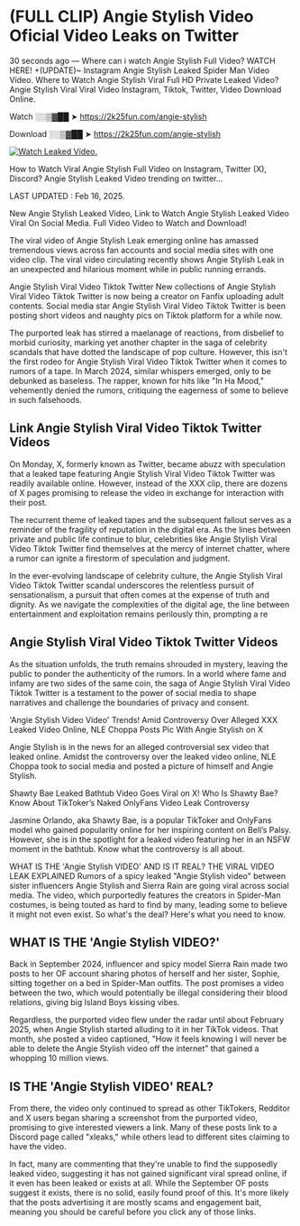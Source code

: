 # (FULL CLIP) Angie Stylish Video Oficial Video Leaks on Twitter

30 seconds ago — Where can i watch Angie Stylish Full Video? WATCH HERE! +(UPDATE)~ Instagram Angie Stylish Leaked Spider Man Video Video. Where to Watch Angie Stylish Viral Full HD Private Leaked Video? Angie Stylish Viral Viral Video Instagram, Tiktok, Twitter, Video Download Online.

Watch ░░▒▓██ ➤ https://2k25fun.com/angie-stylish

Download ░░▒▓██ ➤ https://2k25fun.com/angie-stylish

[![Watch Leaked Video.](https://miro.medium.com/v2/resize:fit:828/format:webp/1*cilzJN44JGOrTw9NJCrNHA.gif "Watch Leaked Video")](https://2k25fun.com/angie-stylish)

How to Watch Viral Angie Stylish Full Video on Instagram, Twitter (X), Discord? Angie Stylish Leaked Video trending on twitter...

LAST UPDATED : Feb 16, 2025.

New Angie Stylish Leaked Video, Link to Watch Angie Stylish Leaked Video Viral On Social Media. Full Video Video to Watch and Download!

The viral video of Angie Stylish Leak emerging online has amassed tremendous views across fan accounts and social media sites with one video clip. The viral video circulating recently shows Angie Stylish Leak in an unexpected and hilarious moment while in public running errands.

Angie Stylish Viral Video Tiktok Twitter New collections of Angie Stylish Viral Video Tiktok Twitter is now being a creator on Fanfix uploading adult contents. Social media star Angie Stylish Viral Video Tiktok Twitter is been posting short videos and naughty pics on Tiktok platform for a while now.

The purported leak has stirred a maelanage of reactions, from disbelief to morbid curiosity, marking yet another chapter in the saga of celebrity scandals that have dotted the landscape of pop culture. However, this isn't the first rodeo for Angie Stylish Viral Video Tiktok Twitter when it comes to rumors of a tape. In March 2024, similar whispers emerged, only to be debunked as baseless. The rapper, known for hits like "In Ha Mood," vehemently denied the rumors, critiquing the eagerness of some to believe in such falsehoods.

## Link Angie Stylish Viral Video Tiktok Twitter Videos

On Monday, X, formerly known as Twitter, became abuzz with speculation that a leaked tape featuring Angie Stylish Viral Video Tiktok Twitter was readily available online. However, instead of the XXX clip, there are dozens of X pages promising to release the video in exchange for interaction with their post.

The recurrent theme of leaked tapes and the subsequent fallout serves as a reminder of the fragility of reputation in the digital era. As the lines between private and public life continue to blur, celebrities like Angie Stylish Viral Video Tiktok Twitter find themselves at the mercy of internet chatter, where a rumor can ignite a firestorm of speculation and judgment.

In the ever-evolving landscape of celebrity culture, the Angie Stylish Viral Video Tiktok Twitter scandal underscores the relentless pursuit of sensationalism, a pursuit that often comes at the expense of truth and dignity. As we navigate the complexities of the digital age, the line between entertainment and exploitation remains perilously thin, prompting a re

##  Angie Stylish Viral Video Tiktok Twitter Videos

As the situation unfolds, the truth remains shrouded in mystery, leaving the public to ponder the authenticity of the rumors. In a world where fame and infamy are two sides of the same coin, the saga of Angie Stylish Viral Video Tiktok Twitter is a testament to the power of social media to shape narratives and challenge the boundaries of privacy and consent.

'Angie Stylish Video Video' Trends! Amid Controversy Over Alleged XXX Leaked Video Online, NLE Choppa Posts Pic With Angie Stylish on X

Angie Stylish is in the news for an alleged controversial sex video that leaked online. Amidst the controversy over the leaked video online, NLE Choppa took to social media and posted a picture of himself and Angie Stylish.

Shawty Bae Leaked Bathtub Video Goes Viral on X! Who Is Shawty Bae? Know About TikToker’s Naked OnlyFans Video Leak Controversy

Jasmine Orlando, aka Shawty Bae, is a popular TikToker and OnlyFans model who gained popularity online for her inspiring content on Bell’s Palsy. However, she is in the spotlight for a leaked video featuring her in an NSFW moment in the bathtub. Know what the controversy is all about.

WHAT IS THE 'Angie Stylish VIDEO' AND IS IT REAL? THE VIRAL VIDEO LEAK EXPLAINED Rumors of a spicy leaked "Angie Stylish video" between sister influencers Angie Stylish and Sierra Rain are going viral across social media. The video, which purportedly features the creators in Spider-Man costumes, is being touted as hard to find by many, leading some to believe it might not even exist. So what's the deal? Here's what you need to know.

## WHAT IS THE 'Angie Stylish VIDEO?'

Back in September 2024, influencer and spicy model Sierra Rain made two posts to her OF account sharing photos of herself and her sister, Sophie, sitting together on a bed in Spider-Man outfits. The post promises a video between the two, which would potentially be illegal considering their blood relations, giving big Island Boys kissing vibes.

Regardless, the purported video flew under the radar until about February 2025, when Angie Stylish started alluding to it in her TikTok videos. That month, she posted a video captioned, "How it feels knowing I will never be able to delete the Angie Stylish video off the internet" that gained a whopping 10 million views.

## IS THE 'Angie Stylish VIDEO' REAL?

From there, the video only continued to spread as other TikTokers, Redditor and X users began sharing a screenshot from the purported video, promising to give interested viewers a link. Many of these posts link to a Discord page called "xleaks," while others lead to different sites claiming to have the video.

In fact, many are commenting that they're unable to find the supposedly leaked video, suggesting it has not gained significant viral spread online, if it even has been leaked or exists at all. While the September OF posts suggest it exists, there is no solid, easily found proof of this. It's more likely that the posts advertising it are mostly scams and engagement bait, meaning you should be careful before you click any of those links.